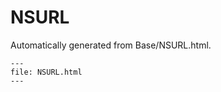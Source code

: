 
# NSURL

Automatically generated from Base/NSURL.html.

``` {raw} html
---
file: NSURL.html
---
```

